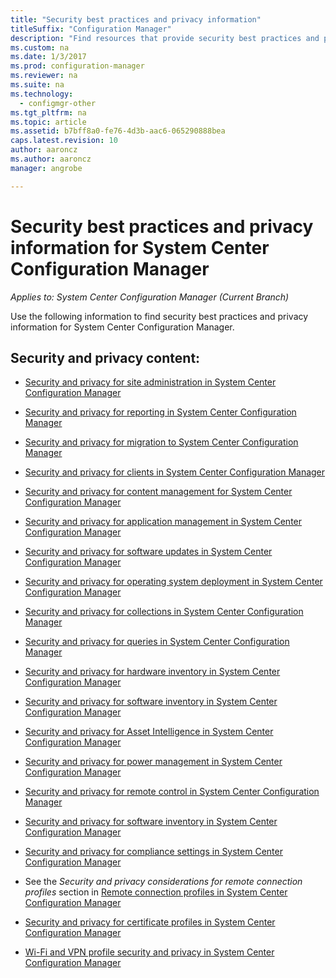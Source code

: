```yaml
---
title: "Security best practices and privacy information"
titleSuffix: "Configuration Manager"
description: "Find resources that provide security best practices and privacy information for System Center Configuration Manager."
ms.custom: na
ms.date: 1/3/2017
ms.prod: configuration-manager
ms.reviewer: na
ms.suite: na
ms.technology:
  - configmgr-other
ms.tgt_pltfrm: na
ms.topic: article
ms.assetid: b7bff8a0-fe76-4d3b-aac6-065290888bea
caps.latest.revision: 10
author: aaroncz  
ms.author: aaroncz  
manager: angrobe

---
```

# Security best practices and privacy information for System Center Configuration Manager

*Applies to: System Center Configuration Manager (Current Branch)*

Use the following information to find security best practices and privacy information for System Center Configuration Manager.  

## Security and privacy content:  

-   [Security and privacy for site administration in System Center Configuration Manager](../../../core/plan-design/hierarchy/security-and-privacy-for-site-administration.md)  

-   [Security and privacy for reporting in System Center Configuration Manager](../../../core/servers/manage/security-and-privacy-for-reporting.md)  

-   [Security and privacy for migration to System Center Configuration Manager](../../../core/migration/security-and-privacy-for-migration.md)  

-   [Security and privacy for clients in System Center Configuration Manager](../../../core/clients/deploy/plan/security-and-privacy-for-clients.md)  

-   [Security and privacy for content management for System Center Configuration Manager](../../../core/plan-design/hierarchy/security-and-privacy-for-content-management.md)  

-   [Security and privacy for application management in System Center Configuration Manager](../../../apps/plan-design/security-and-privacy-for-application-management.md)  

-   [Security and privacy for software updates in System Center Configuration Manager](../../../sum/plan-design/security-and-privacy-for-software-updates.md)  

-   [Security and privacy for operating system deployment in System Center Configuration Manager](../../../osd/plan-design/security-and-privacy-for-operating-system-deployment.md)  

-   [Security and privacy for collections in System Center Configuration Manager](../../../core/clients/manage/collections/security-and-privacy-for-collections.md)  

-   [Security and privacy for queries in System Center Configuration Manager](../../../core/servers/manage/security-and-privacy-for-queries.md)  

-   [Security and privacy for hardware inventory in System Center Configuration Manager](../../../core/clients/manage/inventory/security-and-privacy-for-hardware-inventory.md)  

-   [Security and privacy for software inventory in System Center Configuration Manager](../../../core/clients/manage/inventory/security-and-privacy-for-software-inventory.md)  

-   [Security and privacy for Asset Intelligence in System Center Configuration Manager](../../../core/clients/manage/asset-intelligence/security-and-privacy-for-asset-intelligence.md)  

-   [Security and privacy for power management in System Center Configuration Manager](../../../core/clients/manage/power/security-and-privacy-for-power-management.md)  

-   [Security and privacy for remote control in System Center Configuration Manager](../../../core/clients/manage/remote-control/security-and-privacy-for-remote-control.md)  

-   [Security and privacy for software inventory in System Center Configuration Manager](../../../core/clients/manage/inventory/security-and-privacy-for-software-inventory.md)  

-   [Security and privacy for compliance settings in System Center Configuration Manager](../../../compliance/plan-design/security-and-privacy-for-compliance-settings.md)  

-   See the *Security and privacy considerations for remote connection profiles* section in [Remote connection profiles in System Center Configuration Manager](/sccm/compliance/deploy-use/create-remote-connection-profiles)  

-   [Security and privacy for certificate profiles in System Center Configuration Manager](../../../protect/plan-design/security-and-privacy-for-certificate-profiles.md)  

-   [Wi-Fi and VPN profile security and privacy in System Center Configuration Manager](../../../protect/plan-design/security-and-privacy-for-wifi-vpn-profiles.md)  
